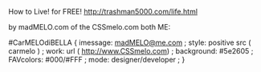 How to Live! for FREE!
http://trashman5000.com/life.html

by
madMELO.com of the CSSmelo.com
both ME:

#CarMELOdiBELLA {
	imessage: madMELO@me.com ;
	style: positive src ( carmelo ) ;
	work: url ( http://www.CSSmelo.com) ;
	background: #5e2605 ;
	FAVcolors: #000/#FFF ;
	mode: designer/developer ;
}
